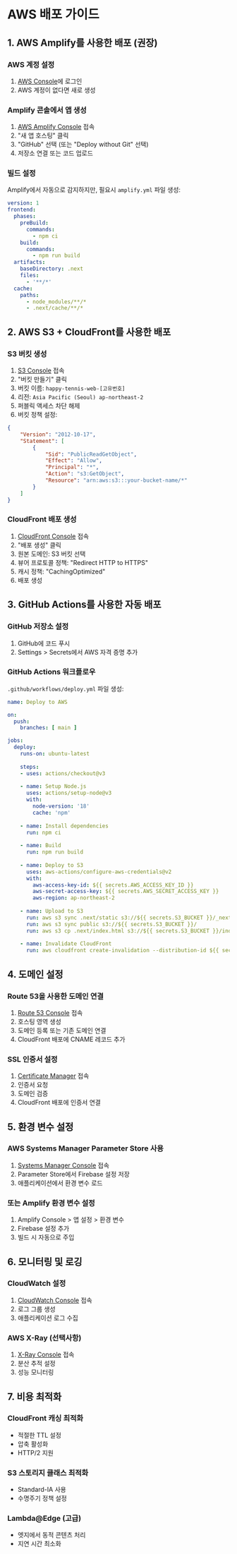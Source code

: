 # AWS 배포 가이드

## 1. AWS Amplify를 사용한 배포 (권장)

### AWS 계정 설정
1. [AWS Console](https://console.aws.amazon.com/)에 로그인
2. AWS 계정이 없다면 새로 생성

### Amplify 콘솔에서 앱 생성
1. [AWS Amplify Console](https://console.aws.amazon.com/amplify/) 접속
2. "새 앱 호스팅" 클릭
3. "GitHub" 선택 (또는 "Deploy without Git" 선택)
4. 저장소 연결 또는 코드 업로드

### 빌드 설정
Amplify에서 자동으로 감지하지만, 필요시 `amplify.yml` 파일 생성:

```yaml
version: 1
frontend:
  phases:
    preBuild:
      commands:
        - npm ci
    build:
      commands:
        - npm run build
  artifacts:
    baseDirectory: .next
    files:
      - '**/*'
  cache:
    paths:
      - node_modules/**/*
      - .next/cache/**/*
```

## 2. AWS S3 + CloudFront를 사용한 배포

### S3 버킷 생성
1. [S3 Console](https://console.aws.amazon.com/s3/) 접속
2. "버킷 만들기" 클릭
3. 버킷 이름: `happy-tennis-web-[고유번호]`
4. 리전: `Asia Pacific (Seoul) ap-northeast-2`
5. 퍼블릭 액세스 차단 해제
6. 버킷 정책 설정:

```json
{
    "Version": "2012-10-17",
    "Statement": [
        {
            "Sid": "PublicReadGetObject",
            "Effect": "Allow",
            "Principal": "*",
            "Action": "s3:GetObject",
            "Resource": "arn:aws:s3:::your-bucket-name/*"
        }
    ]
}
```

### CloudFront 배포 생성
1. [CloudFront Console](https://console.aws.amazon.com/cloudfront/) 접속
2. "배포 생성" 클릭
3. 원본 도메인: S3 버킷 선택
4. 뷰어 프로토콜 정책: "Redirect HTTP to HTTPS"
5. 캐시 정책: "CachingOptimized"
6. 배포 생성

## 3. GitHub Actions를 사용한 자동 배포

### GitHub 저장소 설정
1. GitHub에 코드 푸시
2. Settings > Secrets에서 AWS 자격 증명 추가

### GitHub Actions 워크플로우
`.github/workflows/deploy.yml` 파일 생성:

```yaml
name: Deploy to AWS

on:
  push:
    branches: [ main ]

jobs:
  deploy:
    runs-on: ubuntu-latest
    
    steps:
    - uses: actions/checkout@v3
    
    - name: Setup Node.js
      uses: actions/setup-node@v3
      with:
        node-version: '18'
        cache: 'npm'
    
    - name: Install dependencies
      run: npm ci
    
    - name: Build
      run: npm run build
    
    - name: Deploy to S3
      uses: aws-actions/configure-aws-credentials@v2
      with:
        aws-access-key-id: ${{ secrets.AWS_ACCESS_KEY_ID }}
        aws-secret-access-key: ${{ secrets.AWS_SECRET_ACCESS_KEY }}
        aws-region: ap-northeast-2
    
    - name: Upload to S3
      run: aws s3 sync .next/static s3://${{ secrets.S3_BUCKET }}/_next/static
      run: aws s3 sync public s3://${{ secrets.S3_BUCKET }}/
      run: aws s3 cp .next/index.html s3://${{ secrets.S3_BUCKET }}/index.html
    
    - name: Invalidate CloudFront
      run: aws cloudfront create-invalidation --distribution-id ${{ secrets.CLOUDFRONT_DISTRIBUTION_ID }} --paths "/*"
```

## 4. 도메인 설정

### Route 53을 사용한 도메인 연결
1. [Route 53 Console](https://console.aws.amazon.com/route53/) 접속
2. 호스팅 영역 생성
3. 도메인 등록 또는 기존 도메인 연결
4. CloudFront 배포에 CNAME 레코드 추가

### SSL 인증서 설정
1. [Certificate Manager](https://console.aws.amazon.com/acm/) 접속
2. 인증서 요청
3. 도메인 검증
4. CloudFront 배포에 인증서 연결

## 5. 환경 변수 설정

### AWS Systems Manager Parameter Store 사용
1. [Systems Manager Console](https://console.aws.amazon.com/systems-manager/) 접속
2. Parameter Store에서 Firebase 설정 저장
3. 애플리케이션에서 환경 변수 로드

### 또는 Amplify 환경 변수 설정
1. Amplify Console > 앱 설정 > 환경 변수
2. Firebase 설정 추가
3. 빌드 시 자동으로 주입

## 6. 모니터링 및 로깅

### CloudWatch 설정
1. [CloudWatch Console](https://console.aws.amazon.com/cloudwatch/) 접속
2. 로그 그룹 생성
3. 애플리케이션 로그 수집

### AWS X-Ray (선택사항)
1. [X-Ray Console](https://console.aws.amazon.com/xray/) 접속
2. 분산 추적 설정
3. 성능 모니터링

## 7. 비용 최적화

### CloudFront 캐싱 최적화
- 적절한 TTL 설정
- 압축 활성화
- HTTP/2 지원

### S3 스토리지 클래스 최적화
- Standard-IA 사용
- 수명주기 정책 설정

### Lambda@Edge (고급)
- 엣지에서 동적 콘텐츠 처리
- 지연 시간 최소화
